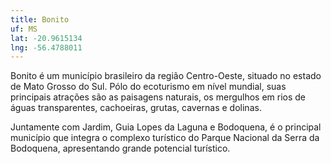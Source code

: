 ```yaml
---
title: Bonito
uf: MS
lat: -20.9615134
lng: -56.4788011
---
```


Bonito é um município brasileiro da região Centro-Oeste, situado no estado de Mato Grosso do Sul. Pólo do ecoturismo em nível mundial, suas principais atrações são as paisagens naturais, os mergulhos em rios de águas transparentes, cachoeiras, grutas, cavernas e dolinas.

Juntamente com Jardim, Guia Lopes da Laguna e Bodoquena, é o principal município que integra o complexo turístico do Parque Nacional da Serra da Bodoquena, apresentando grande potencial turístico.